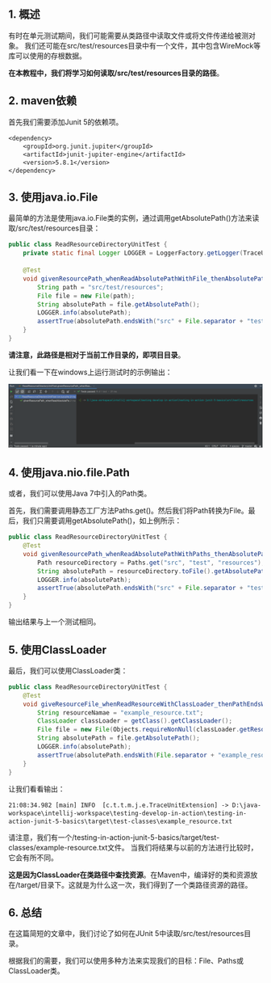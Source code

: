 ## 1. 概述

有时在单元测试期间，我们可能需要从类路径中读取文件或将文件传递给被测对象。
我们还可能在src/test/resources目录中有一个文件，其中包含WireMock等库可以使用的存根数据。

**在本教程中，我们将学习如何读取/src/test/resources目录的路径**。

## 2. maven依赖

首先我们需要添加Junit 5的依赖项。

```
<dependency>
    <groupId>org.junit.jupiter</groupId>
    <artifactId>junit-jupiter-engine</artifactId>
    <version>5.8.1</version>
</dependency>
```

## 3. 使用java.io.File

最简单的方法是使用java.io.File类的实例，通过调用getAbsolutePath()方法来读取/src/test/resources目录：

```java
public class ReadResourceDirectoryUnitTest {
    private static final Logger LOGGER = LoggerFactory.getLogger(TraceUnitExtension.class);

    @Test
    void givenResourcePath_whenReadAbsolutePathWithFile_thenAbsolutePathEndsWithDirectory() {
        String path = "src/test/resources";
        File file = new File(path);
        String absolutePath = file.getAbsolutePath();
        LOGGER.info(absolutePath);
        assertTrue(absolutePath.endsWith("src" + File.separator + "test" + File.separator + "resources"));
    }
}
```

**请注意，此路径是相对于当前工作目录的，即项目目录**。

让我们看一下在windows上运行测试时的示例输出：

<img src="../assets/img-2.png">

## 4. 使用java.nio.file.Path

或者，我们可以使用Java 7中引入的Path类。

首先，我们需要调用静态工厂方法Paths.get()。然后我们将Path转换为File。最后，我们只需要调用getAbsolutePath()，如上例所示：

```java
public class ReadResourceDirectoryUnitTest {
    @Test
    void givenResourcePath_whenReadAbsolutePathWithPaths_thenAbsolutePathEndsWithDirectory() {
        Path resourceDirectory = Paths.get("src", "test", "resources");
        String absolutePath = resourceDirectory.toFile().getAbsolutePath();
        LOGGER.info(absolutePath);
        assertTrue(absolutePath.endsWith("src" + File.separator + "test" + File.separator + "resources"));
    }
}
```

输出结果与上一个测试相同。

## 5. 使用ClassLoader

最后，我们可以使用ClassLoader类：

```java
public class ReadResourceDirectoryUnitTest {
    @Test
    void giveResourceFile_whenReadResourceWithClassLoader_thenPathEndsWithFilename() {
        String resourceNamae = "example_resource.txt";
        ClassLoader classLoader = getClass().getClassLoader();
        File file = new File(Objects.requireNonNull(classLoader.getResource(resourceNamae)).getFile());
        String absolutePath = file.getAbsolutePath();
        LOGGER.info(absolutePath);
        assertTrue(absolutePath.endsWith(File.separator + "example_resource.txt"));
    }
}
```

让我们看看输出：

```
21:08:34.982 [main] INFO  [c.t.t.m.j.e.TraceUnitExtension] -> D:\java-workspace\intellij-workspace\testing-develop-in-action\testing-in-action-junit-5-basics\target\test-classes\example_resource.txt
```

请注意，我们有一个/testing-in-action-junit-5-basics/target/test-classes/example-resource.txt文件。
当我们将结果与以前的方法进行比较时，它会有所不同。

**这是因为ClassLoader在类路径中查找资源**。在Maven中，编译好的类和资源放在/target/目录下。这就是为什么这一次，我们得到了一个类路径资源的路径。

## 6. 总结

在这篇简短的文章中，我们讨论了如何在JUnit 5中读取/src/test/resources目录。

根据我们的需要，我们可以使用多种方法来实现我们的目标：File、Paths或ClassLoader类。